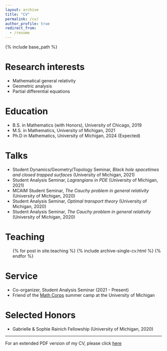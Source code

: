 ```yaml
---
layout: archive
title: "CV"
permalink: /cv/
author_profile: true
redirect_from:
  - /resume
---
```


{% include base_path %}

Research interests
======
* Mathematical general relativity
* Geometric analysis
* Partial differential equations

Education
======
* B.S. in Mathematics (with Honors), University of Chicago, 2019
* M.S. in Mathematics, University of Michigan, 2021
* Ph.D in Mathematics, University of Michigan, 2024 (Expected)
  
Talks
======
* Student Dynamics/Geometry/Topology Seminar, <em>Black hole spacetimes and closed trapped surfaces</em> (University of Michigan, 2021)
* Student Analysis Seminar, <em>Lagrangians in PDE</em> (University of Michigan, 2021)
* MCAIM Student Seminar, <em>The Cauchy problem in general relativity</em> (University of Michigan, 2020)
* Student Analysis Seminar, <em>Optimal transport theory</em> (University of Michigan, 2020)
* Student Analysis Seminar, <em>The Cauchy problem in general relativity</em> (University of Michigan, 2020)
  
Teaching
======
  <ul>{% for post in site.teaching %}
    {% include archive-single-cv.html %}
  {% endfor %}
  </ul>

Service 
======
* Co-organizer, Student Analysis Seminar (2021 - Present)
* Friend of the [Math Corps](https://sites.lsa.umich.edu/math-corps/) summer camp at the University of Michigan

Selected Honors
======
* Gabrielle & Sophie Rainich Fellowship (University of Michigan, 2020)

--- 

For an extended PDF version of my CV, please click [here](https://clstith.github.io/files/CV_5-24-21.pdf)